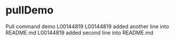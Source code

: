 # pullDemo
Pull command demo
L00144819
L00144819 added another line into README.md
L00144819 added second line into README.md
